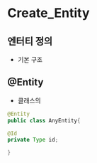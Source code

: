 # Create_Entity

## 엔터티 정의

- 기본 구조

## @Entity
- 클래스의 


```java
@Entity
public class AnyEntity{

@Id
private Type id;

}
```

